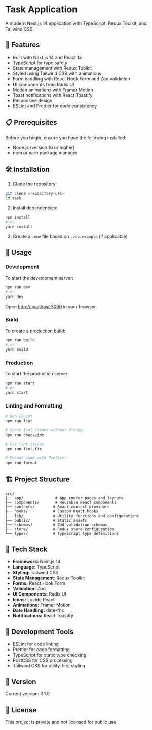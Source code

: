 # Task Application

A modern Next.js 14 application with TypeScript, Redux Toolkit, and Tailwind CSS.

## 🚀 Features

- Built with Next.js 14 and React 18
- TypeScript for type safety
- State management with Redux Toolkit
- Styled using Tailwind CSS with animations
- Form handling with React Hook Form and Zod validation
- UI components from Radix UI
- Motion animations with Framer Motion
- Toast notifications with React Toastify
- Responsive design
- ESLint and Prettier for code consistency

## 📋 Prerequisites

Before you begin, ensure you have the following installed:
- Node.js (version 16 or higher)
- npm or yarn package manager

## 🛠️ Installation

1. Clone the repository:
```bash
git clone <repository-url>
cd task
```

2. Install dependencies:
```bash
npm install
# or
yarn install
```

3. Create a `.env` file based on `.env.example` (if applicable)

## 🚀 Usage

### Development
To start the development server:
```bash
npm run dev
# or
yarn dev
```
Open [http://localhost:3000](http://localhost:3000) in your browser.

### Build
To create a production build:
```bash
npm run build
# or
yarn build
```

### Production
To start the production server:
```bash
npm run start
# or
yarn start
```

### Linting and Formatting
```bash
# Run ESLint
npm run lint

# Check lint issues without fixing
npm run checkLint

# Fix lint issues
npm run lint-fix

# Format code with Prettier
npm run format
```

## 🏗️ Project Structure

```
src/
├── app/              # App router pages and layouts
├── components/       # Reusable React components
├── contexts/        # React context providers
├── hooks/           # Custom React hooks
├── lib/             # Utility functions and configurations
├── public/          # Static assets
├── schemas/         # Zod validation schemas
├── store/           # Redux store configuration
└── types/           # TypeScript type definitions
```

## 🧰 Tech Stack

- **Framework:** Next.js 14
- **Language:** TypeScript
- **Styling:** Tailwind CSS
- **State Management:** Redux Toolkit
- **Forms:** React Hook Form
- **Validation:** Zod
- **UI Components:** Radix UI
- **Icons:** Lucide React
- **Animations:** Framer Motion
- **Date Handling:** date-fns
- **Notifications:** React Toastify

## 🧪 Development Tools

- ESLint for code linting
- Prettier for code formatting
- TypeScript for static type checking
- PostCSS for CSS processing
- Tailwind CSS for utility-first styling

## 📝 Version

Current version: 0.1.0

## 📄 License

This project is private and not licensed for public use.
